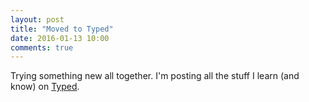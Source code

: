 ```yaml
---
layout: post
title: "Moved to Typed"
date: 2016-01-13 10:00
comments: true
---
```


Trying something new all together. I'm posting all the stuff I learn (and know) on [Typed](http://boy.typed.com).
